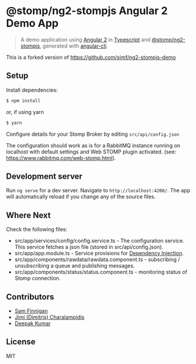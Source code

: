 # @stomp/ng2-stompjs Angular 2 Demo App

> A demo application using [Angular 2](https://github.com/angular/angular) in
[Typescript](https://github.com/Microsoft/TypeScript) and [@stomp/ng2-stompjs](https://github.com/stomp-js/ng2-stompjs),
> generated with [angular-cli](https://github.com/angular/angular-cli).

This is a forked version of https://github.com/sjmf/ng2-stompjs-demo

## Setup

Install dependencies:

```bash
$ npm install
```
or, if using yarn

```bash
$ yarn
```

Configure details for your Stomp Broker by editing
 `src/api/config.json`

The configuration should work as is for a RabbitMQ instance
 running on localhost with default settings and Web STOMP 
 plugin activated.
 (see: https://www.rabbitmq.com/web-stomp.html).

## Development server

Run `ng serve` for a dev server. Navigate to `http://localhost:4200/`. 
The app will automatically reload if you change any of the source files.

## Where Next

Check the following files:

- src/app/services/config/config.service.ts -
  The configuration service. This service fetches a json file (stored in src/api/config.json).
- src/app/app.module.ts - Service provisions for
  [Dependency Injection](https://angular.io/docs/ts/latest/guide/dependency-injection.html).
- src/app/components/rawdata/rawdata.component.ts - subscribing / unsubscribing a queue and
  publishing messages.
- src/app/components/status/status.component.ts - monitoring status of Stomp connection.

## Contributors

- [Sam Finnigan](https://github.com/sjmf)
- [Jimi (Dimitris) Charalampidis](https://github.com/JimiC)
- [Deepak Kumar](https://github.com/kum-deepak)

## License

MIT

